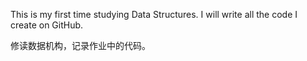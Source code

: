 This is my first time studying Data Structures. I will write all the code I create on GitHub.

修读数据机构，记录作业中的代码。
